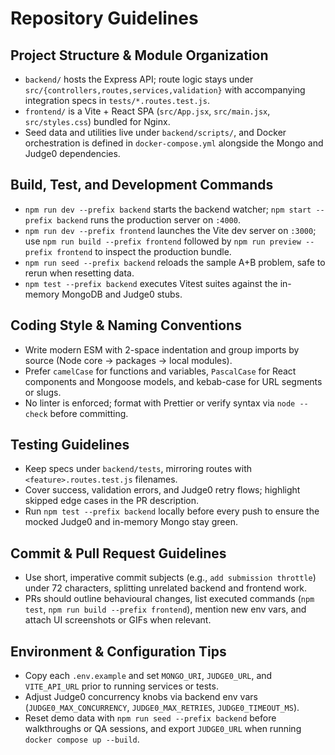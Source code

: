 # Repository Guidelines

## Project Structure & Module Organization
- `backend/` hosts the Express API; route logic stays under `src/{controllers,routes,services,validation}` with accompanying integration specs in `tests/*.routes.test.js`.
- `frontend/` is a Vite + React SPA (`src/App.jsx`, `src/main.jsx`, `src/styles.css`) bundled for Nginx.
- Seed data and utilities live under `backend/scripts/`, and Docker orchestration is defined in `docker-compose.yml` alongside the Mongo and Judge0 dependencies.

## Build, Test, and Development Commands
- `npm run dev --prefix backend` starts the backend watcher; `npm start --prefix backend` runs the production server on `:4000`.
- `npm run dev --prefix frontend` launches the Vite dev server on `:3000`; use `npm run build --prefix frontend` followed by `npm run preview --prefix frontend` to inspect the production bundle.
- `npm run seed --prefix backend` reloads the sample A+B problem, safe to rerun when resetting data.
- `npm test --prefix backend` executes Vitest suites against the in-memory MongoDB and Judge0 stubs.

## Coding Style & Naming Conventions
- Write modern ESM with 2-space indentation and group imports by source (Node core → packages → local modules).
- Prefer `camelCase` for functions and variables, `PascalCase` for React components and Mongoose models, and kebab-case for URL segments or slugs.
- No linter is enforced; format with Prettier or verify syntax via `node --check` before committing.

## Testing Guidelines
- Keep specs under `backend/tests`, mirroring routes with `<feature>.routes.test.js` filenames.
- Cover success, validation errors, and Judge0 retry flows; highlight skipped edge cases in the PR description.
- Run `npm test --prefix backend` locally before every push to ensure the mocked Judge0 and in-memory Mongo stay green.

## Commit & Pull Request Guidelines
- Use short, imperative commit subjects (e.g., `add submission throttle`) under 72 characters, splitting unrelated backend and frontend work.
- PRs should outline behavioural changes, list executed commands (`npm test`, `npm run build --prefix frontend`), mention new env vars, and attach UI screenshots or GIFs when relevant.

## Environment & Configuration Tips
- Copy each `.env.example` and set `MONGO_URI`, `JUDGE0_URL`, and `VITE_API_URL` prior to running services or tests.
- Adjust Judge0 concurrency knobs via backend env vars (`JUDGE0_MAX_CONCURRENCY`, `JUDGE0_MAX_RETRIES`, `JUDGE0_TIMEOUT_MS`).
- Reset demo data with `npm run seed --prefix backend` before walkthroughs or QA sessions, and export `JUDGE0_URL` when running `docker compose up --build`.
